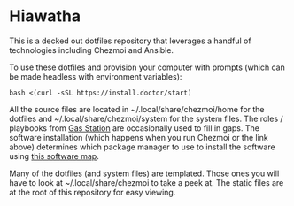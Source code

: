 # Hiawatha

This is a decked out dotfiles repository that leverages a handful of technologies including Chezmoi and Ansible.

To use these dotfiles and provision your computer with prompts (which can be made headless with environment variables):

```
bash <(curl -sSL https://install.doctor/start)
```

All the source files are located in ~/.local/share/chezmoi/home for the dotfiles and ~/.local/share/chezmoi/system for the system files. The roles / playbooks from [Gas Station](https://gitlab.com/megabyte-labs/gas-station) are occasionally used to fill in gaps. The software installation (which happens when you run Chezmoi or the link above) determines which package manager to use to install the software using [this software map](https://gitlab.com/megabyte-labs/misc/dotfiles/-/blob/master/.local/share/chezmoi/software.yml).

Many of the dotfiles (and system files) are templated. Those ones you will have to look at ~/.local/share/chezmoi to take a peek at. The static files are at the root of this repository for easy viewing.

